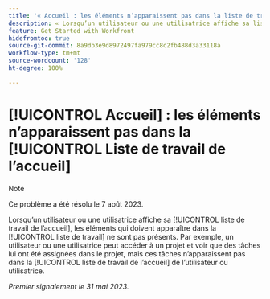 ```yaml
---
title: '« Accueil : les éléments n’apparaissent pas dans la liste de travail de l’accueil »'
description: « Lorsqu’un utilisateur ou une utilisatrice affiche sa liste de travail de l’accueil, les éléments qui doivent apparaître dans la liste de travail ne sont pas présents. Par exemple, un utilisateur ou une utilisatrice peut accéder à un projet et voir que des tâches lui ont été assignées dans le projet, mais ces tâches n’apparaissent pas dans la liste de travail de l’accueil de l’utilisateur ou utilisatrice. »
feature: Get Started with Workfront
hidefromtoc: true
source-git-commit: 8a9db3e9d8972497fa979cc8c2fb488d3a33118a
workflow-type: tm+mt
source-wordcount: '128'
ht-degree: 100%

---
```



# [!UICONTROL Accueil] : les éléments n’apparaissent pas dans la [!UICONTROL Liste de travail de l’accueil]

>[!NOTE]
>
>Ce problème a été résolu le 7 août 2023.

Lorsqu’un utilisateur ou une utilisatrice affiche sa [!UICONTROL liste de travail de l’accueil], les éléments qui doivent apparaître dans la [!UICONTROL liste de travail] ne sont pas présents. Par exemple, un utilisateur ou une utilisatrice peut accéder à un projet et voir que des tâches lui ont été assignées dans le projet, mais ces tâches n’apparaissent pas dans la [!UICONTROL liste de travail de l’accueil] de l’utilisateur ou utilisatrice.

_Premier signalement le 31 mai 2023._

